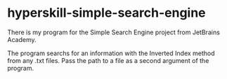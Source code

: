 # hyperskill-simple-search-engine

There is my program for the Simple Search Engine project from JetBrains Academy.

The program searchs for an information with the Inverted Index method from any .txt files.
Pass the path to a file as a second argument of the program.
